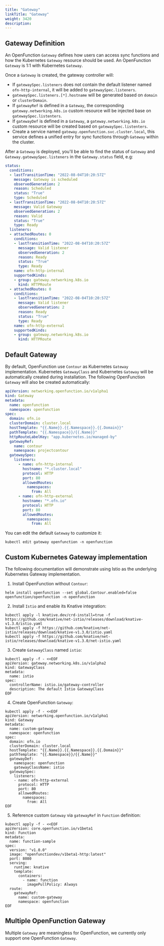 ```yaml
---
title: "Gateway"
linkTitle: "Gateway"
weight: 3420
description:
---
```


## Gateway Definition
An OpenFunction `Gateway` defines how users can access sync functions and how the Kubernetes `Gateway` resource should be used.
An OpenFunction `Gateway` is 1:1 with Kubernetes `Gateway`. 

Once a `Gateway` is created, the gateway controller will:
- If `gatewaySpec.listeners` does not contain the default listener named `ofn-http-internal`, it will be added to `gatewaySpec.listeners`.
- `gatewaySpec.listeners.[*].hostname` will be generated based on `domain` or `clusterDomain`.
- If `gatewayRef` is defined in a `Gateway`, the corresponding `gateway.networking.k8s.io` custom resource will be injected base on `gatewaySpec.listenters`.
- If `gatewayDef` is defined in a `Gateway`, a `gateway.networking.k8s.io` custom resource will be created based on `gatewaySpec.listenters`.
- Create a service named `gateway.openfunction.svc.cluster.local`, this service defines a unified entry for sync functions through `Gateway` within the cluster.

After a `Gateway` is deployed, you'll be able to find the status of `Gateway` and `Gateway.gatewaySpec.listeners` in the `Gateway.status` field, e.g:
```yaml
status:
  conditions:
  - lastTransitionTime: "2022-08-04T10:20:57Z"
    message: Gateway is scheduled
    observedGeneration: 2
    reason: Scheduled
    status: "True"
    type: Scheduled
  - lastTransitionTime: "2022-08-04T10:20:57Z"
    message: Valid Gateway
    observedGeneration: 2
    reason: Valid
    status: "True"
    type: Ready
  listeners:
  - attachedRoutes: 0
    conditions:
    - lastTransitionTime: "2022-08-04T10:20:57Z"
      message: Valid listener
      observedGeneration: 2
      reason: Ready
      status: "True"
      type: Ready
    name: ofn-http-internal
    supportedKinds:
    - group: gateway.networking.k8s.io
      kind: HTTPRoute
  - attachedRoutes: 0
    conditions:
    - lastTransitionTime: "2022-08-04T10:20:57Z"
      message: Valid listener
      observedGeneration: 2
      reason: Ready
      status: "True"
      type: Ready
    name: ofn-http-external
    supportedKinds:
    - group: gateway.networking.k8s.io
      kind: HTTPRoute
```

## Default Gateway
By default, OpenFunction use `Contour` as Kubernetes `Gateway` implementation. Kubernetes `GatewayClass` and Kubernetes `Gateway` will be automatically created during installation.
The following OpenFunction `Gateway` will also be created automatically:
```yaml
apiVersion: networking.openfunction.io/v1alpha1
kind: Gateway
metadata:
  name: openfunction
  namespace: openfunction
spec:
  domain: ofn.io
  clusterDomain: cluster.local
  hostTemplate: "{{.Name}}.{{.Namespace}}.{{.Domain}}"
  pathTemplate: "{{.Namespace}}/{{.Name}}"
  httpRouteLabelKey: "app.kubernetes.io/managed-by"
  gatewayRef:
    name: contour
    namespace: projectcontour
  gatewaySpec:
    listeners:
      - name: ofn-http-internal
        hostname: "*.cluster.local"
        protocol: HTTP
        port: 80
        allowedRoutes:
          namespaces:
            from: All
      - name: ofn-http-external
        hostname: "*.ofn.io"
        protocol: HTTP
        port: 80
        allowedRoutes:
          namespaces:
            from: All
```

You can edit the default `Gateway` to customize it:
```shell
kubectl edit gateway openfunction -n openfunction
```

## Custom Kubernetes Gateway implementation
The following documentation will demonstrate using Istio as the underlying Kubernetes Gateway implementation.

1. Install OpenFunction without `Contour`:
```shell
helm install openfunction --set global.Contour.enabled=false openfunction/openfunction -n openfunction
```

2. Install `Istio` and enable its Knative integration:
```shell
kubectl apply -l knative.dev/crd-install=true -f https://github.com/knative/net-istio/releases/download/knative-v1.3.0/istio.yaml
kubectl apply -f https://github.com/knative/net-istio/releases/download/knative-v1.3.0/istio.yaml
kubectl apply -f https://github.com/knative/net-istio/releases/download/knative-v1.3.0/net-istio.yaml
```

3. Create `GatewayClass` named `istio`:
```shell
kubectl apply -f - <<EOF
apiVersion: gateway.networking.k8s.io/v1alpha2
kind: GatewayClass
metadata:
  name: istio
spec:
  controllerName: istio.io/gateway-controller
  description: The default Istio GatewayClass
EOF
```

4. Create OpenFunction `Gateway`:
```shell
kubectl apply -f - <<EOF
apiVersion: networking.openfunction.io/v1alpha1
kind: Gateway
metadata:
  name: custom-gateway
  namespace: openfunction
spec:
  domain: ofn.io
  clusterDomain: cluster.local
  hostTemplate: "{{.Name}}.{{.Namespace}}.{{.Domain}}"
  pathTemplate: "{{.Namespace}}/{{.Name}}"
  gatewayDef:
    namespace: openfunction
    gatewayClassName: istio
  gatewaySpec:
    listeners:
    - name: ofn-http-external
      protocol: HTTP
      port: 80
      allowedRoutes:
        namespaces:
          from: All
EOF
```

5. Reference custom `Gateway` via `gatewayRef` in `Function` definition:
```shell
kubectl apply -f - <<EOF
apiVersion: core.openfunction.io/v1beta1
kind: Function
metadata:
  name: function-sample
spec:
  version: "v1.0.0"
  image: "openfunctiondev/v1beta1-http:latest"
  port: 8080
  serving:
    runtime: knative
    template:
      containers:
        - name: function
          imagePullPolicy: Always
  route:
    gatewayRef:
      name: custom-gateway
      namespace: openfunction
EOF
```

## Multiple OpenFunction Gateway
Multiple `Gateway` are meaningless for OpenFunction, we currently only support one OpenFunction `Gateway`.
